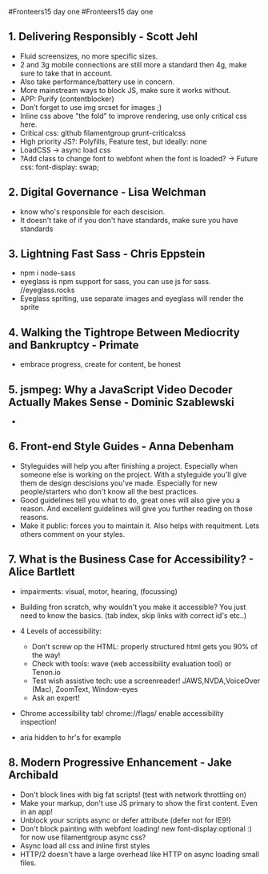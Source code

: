 #Fronteers15 day one
#Fronteers15 day one


## 1. Delivering Responsibly - Scott Jehl
- Fluid screensizes, no more specific sizes.
- 2 and 3g mobile connections are still more a standard then 4g, make sure to take that in account.
- Also take performance/battery use in concern.
- More mainstream ways to block JS, make sure it works without.
- APP: Purify (contentblocker)
- Don’t forget to use img srcset for images ;)
- Inline css above "the fold” to improve rendering, use only critical css here.
- Critical css: github filamentgroup grunt-criticalcss
- High priority JS?: Polyfills, Feature test, but ideally: none
- LoadCSS -> async load css
- ?Add class to change font to webfont when the font is loaded? -> Future css: font-display: swap;


## 2. Digital Governance - Lisa Welchman
- know who's responsible for each descision.
- It doesn't take of if you don't have standards, make sure you have standards


## 3. Lightning Fast Sass - Chris Eppstein
- npm i node-sass
- eyeglass is npm support for sass, you can use js for sass. //eyeglass.rocks
- Eyeglass spriting, use separate images and eyeglass will render the sprite


## 4. Walking the Tightrope Between Mediocrity and Bankruptcy - Primate
- embrace progress, create for content, be honest


## 5. jsmpeg: Why a JavaScript Video Decoder Actually Makes Sense - Dominic Szablewski
-


## 6. Front-end Style Guides - Anna Debenham
- Styleguides will help you after finishing a project. Especially when someone else is working on the project. With a styleguide you'll give them de design descisions you've made. Especially for new people/starters who don't know all the best practices.
- Good guidelines tell you what to do, great ones will also give you a reason. And excellent guidelines will give you further reading on those reasons.
- Make it public: forces you to maintain it. Also helps with requitment. Lets others comment on your styles.

## 7. What is the Business Case for Accessibility? - Alice Bartlett
- impairments: visual, motor, hearing, (focussing)
- Building fron scratch, why wouldn't you make it accessible? You just need to know the basics. (tab index, skip links with correct id's etc..)
- 4 Levels of accessibility:
	- Don't screw op the HTML: properly structured html gets you 90% of the way!
	- Check with tools: wave (web accessibility evaluation tool) or Tenon.io
	- Test wish assistive tech: use a screenreader! JAWS,NVDA,VoiceOver (Mac), ZoomText, Window-eyes
	- Ask an expert!

- Chrome accessibility tab! chrome://flags/ enable accessibility inspection!
- aria hidden to hr's for example


## 8. Modern Progressive Enhancement - Jake Archibald
- Don't block lines with big fat scripts! (test with network throttling on)
- Make your markup, don't use JS primary to show the first content. Even in an app!
- Unblock your scripts async or defer attribute (defer not for IE9!)
- Don't block painting with webfont loading! new font-display:optional :) for now use filamentgroup async css?
- Async load all css and inline first styles
- HTTP/2 doesn't have a large overhead like HTTP on async loading small files.